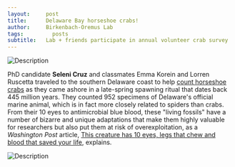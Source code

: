 ```yaml
---
layout:     post
title:      Delaware Bay horseshoe crabs!
author:     Birkenbach-Oremus Lab
tags: 		  posts
subtitle:  	Lab + friends participate in annual volunteer crab survey
---
```

<!-- Start Writing Below in Markdown -->
![Description](http://birkenbach-oremus-lab.github.io/website/img/posts/2024-06-18-1.jpg)

PhD candidate **Seleni Cruz** and classmates Emma Korein and Lorren Ruscetta traveled to the southern Delaware coast to help [count horseshoe crabs](https://www.horseshoecrab.org/act/count.html) as they came ashore in a late-spring spawning ritual that dates back 445 million years. They counted 952 specimens of Delaware's official marine animal, which is in fact more closely related to spiders than crabs. From their 10 eyes to antimicrobial blue blood, these "living fossils" have a number of bizarre and unique adaptations that make them highly valuable for researchers but also put them at risk of overexploitation, as a _Washington Post_ article, [This creature has 10 eyes, legs that chew and blood that saved your life](https://www.washingtonpost.com/national/health-science/this-creature-has-10-eyes-legs-that-chew-and-blood-that-saved-your-life/2017/07/03/02777544-5d04-11e7-a9f6-7c3296387341_story.html), explains.

![Description](http://birkenbach-oremus-lab.github.io/website/img/posts/2024-06-18-2.jpg)

